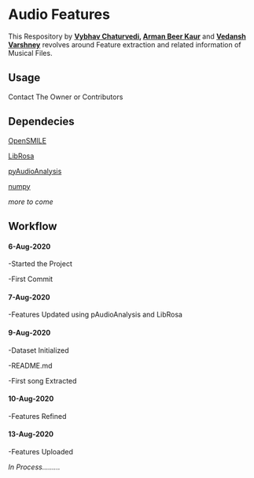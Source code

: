 # Audio Features

This Respository by __[Vybhav Chaturvedi](https://github.com/vybhav72954), [Arman Beer Kaur](https://github.com/armanbeer)__ and __[Vedansh Varshney](https://github.com/thedeadlymist)__ revolves around Feature extraction and related information of Musical Files.

## Usage

Contact The Owner or Contributors 


## Dependecies

[OpenSMILE](https://www.audeering.com/opensmile/)

[LibRosa](https://librosa.org/)

[pyAudioAnalysis](https://github.com/tyiannak/pyAudioAnalysis)

[numpy](https://numpy.org/)

_more to come_


## Workflow

#### 6-Aug-2020

-Started the Project

-First Commit

#### 7-Aug-2020

-Features Updated using pAudioAnalysis and LibRosa

#### 9-Aug-2020

-Dataset Initialized

-README.md

-First song Extracted

#### 10-Aug-2020

-Features Refined

#### 13-Aug-2020

-Features Uploaded

_In Process........._

